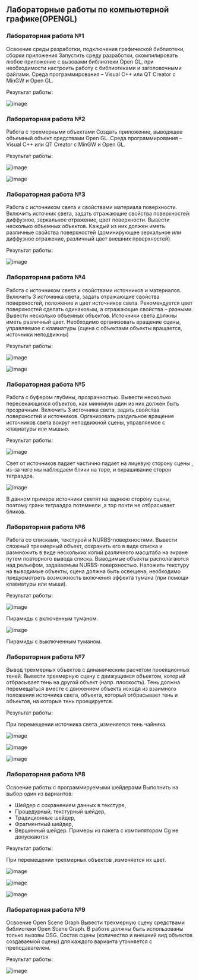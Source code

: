 ## Лабораторные работы по компьютерной графике(OPENGL)

### Лабораторная работа №1

Освоение среды разработки, подключения графической библиотеки, сборки
приложения
Запустить среду разработки, скомпилировать любое приложение с вызовами
библиотеки Open GL, при необходимости настроить работу с библиотеками и
заголовочными файлами.
Среда программирования – Visual C++ или QT Creator c MinGW и Open GL.

Результат работы:

![image](https://user-images.githubusercontent.com/93859142/150672630-3437eb5a-f66e-414d-b966-bc855d3be8f9.png)

### Лабораторная работа №2

Работа с трехмерными объектами
Создать приложение, выводящее объемный объект средствами Open GL.
Среда программирования – Visual C++ или QT Creator c MinGW и Open GL.

Результат работы:

![image](https://user-images.githubusercontent.com/93859142/150672669-f1fcf575-3b34-41e7-9025-b80d31f6375a.png)

![image](https://user-images.githubusercontent.com/93859142/150672676-64d639ca-db76-488b-9ff2-9493270a0448.png)


### Лабораторная работа №3

Работа с источником света и свойствами материала поверхности.
Включить источник света, задать отражающие свойства поверхностей:
диффузное, зеркальное отражение, цвет поверхности.
Вывести несколько объемных объектов. Каждый из них должен иметь различные
свойства поверхностей (доминирующее зеркальное или диффузное отражение,
различный цвет внешних поверхностей).

Результат работы:

![image](https://user-images.githubusercontent.com/93859142/150672691-f4664baa-b248-4685-aaee-576400ae9085.png)

### Лабораторная работа №4

Работа с источником света и свойствами источников и материалов.
Включить 3 источника света, задать отражающие свойства поверхностей,
положение и цвет источников света. Рекомендуется цвет поверхностей сделать
одинаковым, а отражающие свойства – разными. 
Вывести несколько объемных объектов. Источники света должны иметь
различный цвет. Необходимо организовать вращение сцены, управляемое с
клавиатуры (сцена с объектами объекты вращается, источники неподвижны)

Результат работы:

![image](https://user-images.githubusercontent.com/93859142/150672735-5a930684-3b9a-4763-819f-08e084061931.png)

![image](https://user-images.githubusercontent.com/93859142/150672742-604029b8-9bb4-4860-abdd-7617a1eb66a2.png)

### Лабораторная работа №5

Работа с буфером глубины, прозрачностью.
Вывести несколько пересекающихся объектов, как минимум один из них должен
быть прозрачным. Включить 3 источника света, задать свойства поверхностей и
источников. Организовать раздельное вращение источников света вокруг
неподвижной сцены, управляемое с клавиатуры или мышью.

Результат работы:

![image](https://user-images.githubusercontent.com/93859142/150672762-c0879bd3-5aa9-4dfa-8388-4e0150184337.png)

Свет от источников падает частично падает на лицевую сторону сцены , из-за чего мы наблюдаем блики на торе, и окрашивание сторон тетраэдра.

![image](https://user-images.githubusercontent.com/93859142/150672802-7ad0ba30-58a0-4d70-8fb6-e0e623653f8d.png)

В данном примере источники светят на заднюю сторону сцены, поэтому грани тетраэдра потемнели ,а тор  почти не отбрасывает бликов.

### Лабораторная работа №6

Работа со списками, текстурой и NURBS-поверхностями.
Вывести сложный трехмерный объект, сохранить его в виде списка и размножить
в виде нескольких копий различного масштаба на экране путем повторного
вывода списка. Выводимые объекты располагаются над рельефом, задаваемым
NURBS-поверхностью. Наложить текстуру на выводимые объекты, сцена должна
быть освещена, необходимо предусмотреть возможность включения эффекта
тумана (при помощи клавиатуры или мыши).

Результат работы:

![image](https://user-images.githubusercontent.com/93859142/150672781-19aeb374-6b46-40f0-8dd6-b16da51b98df.png)

Пирамиды с включенным туманом.

![image](https://user-images.githubusercontent.com/93859142/150672785-8ac9c635-dde8-40c0-931a-054547d212dc.png)

Пирамиды с выключенным туманом.

### Лабораторная работа №7

Вывод трехмерных объектов с динамическим расчетом проекционных теней.
Вывести трехмерную сцену с движущимся объектом, который отбрасывает тень
на другой объект (напр. плоскость). Тень должна перемещаться вместе с
движением объекта исходя из взаимного положения источника света, объекта,
который отбрасывает тень и объектов, на которые тень проецируется.

Результат работы:

При перемещении источника света ,изменяется тень чайника.

![image](https://user-images.githubusercontent.com/93859142/150672859-8f2dda2d-2af0-40c3-9ec0-daf3c6de1c3b.png)

![image](https://user-images.githubusercontent.com/93859142/150672862-3f984c8d-6f28-4b0e-a63a-744c6309daf6.png)

![image](https://user-images.githubusercontent.com/93859142/150672865-4f3008d8-8fbd-42d8-90e2-f202e6f7dc2e.png)

### Лабораторная работа №8

Освоение работы с программируемыми шейдерами
Выполнить на выбор один из вариантов:
 - Шейдер с сохранением данных в текстуре,
 - Процедурный, текстурный шейдер,
- Традиционные шейдер,
 - Фрагментный шейдер, 
- Вершинный шейдер.
Примеры из пакета с компилятором Cg не допускаются

Результат работы:

При перемещении трехмерных объектов ,изменяется их цвет.

![image](https://user-images.githubusercontent.com/93859142/150672883-9f00f2a7-9ad9-4ab2-abea-4da2f11ae6a9.png)

![image](https://user-images.githubusercontent.com/93859142/150672888-47a67bc6-d135-41c3-a51e-ea6bae807512.png)

![image](https://user-images.githubusercontent.com/93859142/150672892-139b52da-99e1-4fe0-979b-b1fa8b97eea6.png)

### Лабораторная работа №9

Освоение Open Scene Graph
Вывести трехмерную сцену средствами библиотеки Open Scene Graph. В работе
должны быть использованы только вызовы OSG.
Cостав сцены (количество и внешний вид объектов создаваемой сцены) для
каждого варианта уточняется с преподавателем.

Результат работы:

![image](https://user-images.githubusercontent.com/93859142/150672913-d34ed04e-527b-4cdf-bc64-07f0effda798.png)
